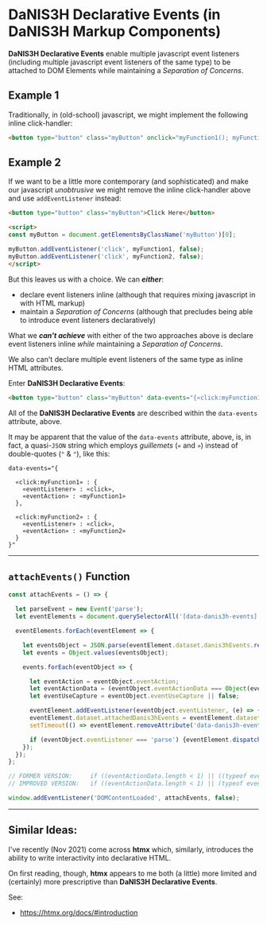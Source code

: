 # DaNIS3H Declarative Events (in DaNIS3H Markup Components)

**DaNIS3H Declarative Events** enable multiple javascript event listeners (including multiple javascript event listeners of the same type) to be attached to DOM Elements while maintaining a _Separation of Concerns_.

## Example 1

Traditionally, in (old-school) javascript, we might implement the following inline click-handler:

```html
<button type="button" class="myButton" onclick="myFunction1(); myFunction2();">Click Here</button>
```

## Example 2

If we want to be a little more contemporary (and sophisticated) and make our javascript _unobtrusive_ we might remove the inline click-handler above and use `addEventListener` instead:

```html
<button type="button" class="myButton">Click Here</button>

<script>
const myButton = document.getElementsByClassName('myButton')[0];

myButton.addEventListener('click', myFunction1, false);
myButton.addEventListener('click', myFunction2, false);
</script>
```

But this leaves us with a choice. We can ***either***:

- declare event listeners inline (although that requires mixing javascript in with HTML markup)
- maintain a _Separation of Concerns_ (although that precludes being able to introduce event listeners declaratively)

What we ***can't achieve*** with either of the two approaches above is declare event listeners inline _while_ maintaining a _Separation of Concerns_.

We also can't declare multiple event listeners of the same type as inline HTML attributes.

Enter **DaNIS3H Declarative Events**:

```html
<button type="button" class="myButton" data-events="{«click:myFunction1» : {«eventListener» : «click», «eventAction» : «myFunction1»}, «click:myFunction2» : {«eventListener» : «click», «eventAction» : «myFunction2»}}">Click Here</button>
```

All of the **DaNIS3H Declarative Events** are described within the `data-events` attribute, above.

It may be apparent that the value of the `data-events` attribute, above, is, in fact, a quasi-`JSON` string which employs _guillemets_ (`«` and `»`) instead of double-quotes (`"` & `"`), like this:

```
data-events="{
  
  «click:myFunction1» : {
    «eventListener» : «click»,
    «eventAction» : «myFunction1»
  },
  
  «click:myFunction2» : {
    «eventListener» : «click»,
    «eventAction» : «myFunction2»
  }
}"
```

_______

## `attachEvents()` Function

```javascript
const attachEvents = () => {

  let parseEvent = new Event('parse');
  let eventElements = document.querySelectorAll('[data-danis3h-events]');

  eventElements.forEach(eventElement => {

    let eventsObject = JSON.parse(eventElement.dataset.danis3hEvents.replace(/«|»/g, '"'));
    let events = Object.values(eventsObject);

    events.forEach(eventObject => {

      let eventAction = eventObject.eventAction;
      let eventActionData = (eventObject.eventActionData === Object(eventObject.eventActionData)) ? Object.values(eventObject.eventActionData) : [];
      let eventUseCapture = eventObject.eventUseCapture || false;

      eventElement.addEventListener(eventObject.eventListener, (e) => {eventActionData.unshift(e); eval(eventAction)(...eventActionData);}, eventUseCapture);
      eventElement.dataset.attachedDanis3hEvents = eventElement.dataset.danis3hEvents;
      setTimeout(() => eventElement.removeAttribute('data-danis3h-events'), 20);

      if (eventObject.eventListener === 'parse') {eventElement.dispatchEvent(parseEvent);}
    });
  });
};

// FORMER VERSION:     if ((eventActionData.length < 1) || ((typeof eventActionData[0] === 'object') && ('type' in eventActionData[0] === false))) {eventActionData.unshift(e);}
// IMPROVED VERSION:   if ((eventActionData.length < 1) || (typeof eventActionData[0] !== 'object') || ((typeof eventActionData[0] === 'object') && ('type' in eventActionData[0] === false))) {eventActionData.unshift(e);}

window.addEventListener('DOMContentLoaded', attachEvents, false);
```

_______

## Similar Ideas:

I've recently (Nov 2021) come across **htmx** which, similarly, introduces the ability to write interactivity into declarative HTML.

On first reading, though, **htmx** appears to me both (a little) more limited and (certainly) more prescriptive than **DaNIS3H Declarative Events**.

See:

 - https://htmx.org/docs/#introduction
